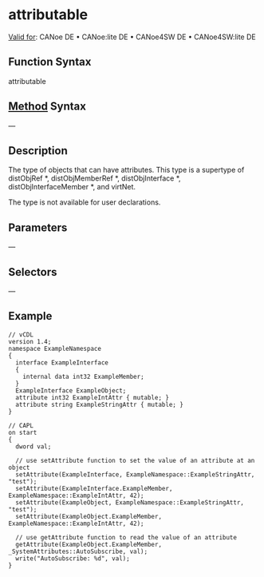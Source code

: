 # attributable

[Valid for](../../../Shared/FeatureAvailability.md):  CANoe DE • CANoe:lite DE • CANoe4SW DE • CANoe4SW:lite DE

## Function Syntax

attributable

## [Method](../../../Shared/CAPL/General/ClassesAndObjects.md) Syntax

—

## Description

The type of objects that can have attributes. This type is a supertype of distObjRef *, distObjMemberRef *, distObjInterface *, distObjInterfaceMember *, and virtNet.

The type is not available for user declarations.

## Parameters

—

## Selectors

—

## Example

```plaintext
// vCDL
version 1.4;
namespace ExampleNamespace
{
  interface ExampleInterface
  {
    internal data int32 ExampleMember;
  }
  ExampleInterface ExampleObject;
  attribute int32 ExampleIntAttr { mutable; }
  attribute string ExampleStringAttr { mutable; }
}

// CAPL
on start
{
  dword val;

  // use setAttribute function to set the value of an attribute at an object
  setAttribute(ExampleInterface, ExampleNamespace::ExampleStringAttr, "test");
  setAttribute(ExampleInterface.ExampleMember, ExampleNamespace::ExampleIntAttr, 42);
  setAttribute(ExampleObject, ExampleNamespace::ExampleStringAttr, "test");
  setAttribute(ExampleObject.ExampleMember, ExampleNamespace::ExampleIntAttr, 42);

  // use getAttribute function to read the value of an attribute
  getAttribute(ExampleObject.ExampleMember, _SystemAttributes::AutoSubscribe, val);
  write("AutoSubscribe: %d", val);
}
```
